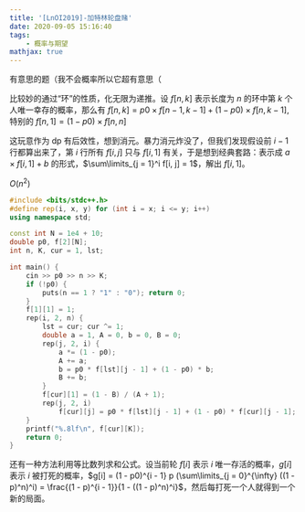 ```yaml
---
title: '[LnOI2019]-加特林轮盘赌'
date: 2020-09-05 15:16:40
tags: 
    - 概率与期望
mathjax: true
---
```


有意思的题（我不会概率所以它超有意思（

比较妙的通过“环”的性质，化无限为递推。设 $f[n, k]$ 表示长度为 $n$ 的环中第 $k$ 个人唯一幸存的概率，那么有 $f[n, k] = p0 \times f[n - 1, k - 1] + (1 - p0) \times f[n, k - 1]$, 特别的 $f[n, 1] = (1 - p0) \times f[n, n]$

这玩意作为 dp 有后效性，想到消元。暴力消元炸没了，但我们发现假设前 $i - 1$ 行都算出来了，第 $i$ 行所有 $f[i, j]$ 只与 $f[i, 1]$ 有关，于是想到经典套路：表示成 $a \times f[i, 1] + b$ 的形式，$\sum\limits_{j = 1}^i f[i, j] = 1$，解出 $f[i, 1]$。

$O(n^2)$

``` c++
#include <bits/stdc++.h>
#define rep(i, x, y) for (int i = x; i <= y; i++)
using namespace std;

const int N = 1e4 + 10;
double p0, f[2][N];
int n, K, cur = 1, lst;

int main() {
    cin >> p0 >> n >> K;
    if (!p0) {
        puts(n == 1 ? "1" : "0"); return 0;
    }
    f[1][1] = 1;
    rep(i, 2, n) {
        lst = cur; cur ^= 1;
        double a = 1, A = 0, b = 0, B = 0;
        rep(j, 2, i) {
            a *= (1 - p0);
            A += a;
            b = p0 * f[lst][j - 1] + (1 - p0) * b;
            B += b;
        }
        f[cur][1] = (1 - B) / (A + 1);
        rep(j, 2, i)
            f[cur][j] = p0 * f[lst][j - 1] + (1 - p0) * f[cur][j - 1];
    }
    printf("%.8lf\n", f[cur][K]);
    return 0;
}
```

还有一种方法利用等比数列求和公式。设当前轮 $f[i]$ 表示 $i$ 唯一存活的概率，$g[i]$ 表示 $i$ 被打死的概率，$g[i] = (1 - p0)^{i - 1} p (\sum\limits_{j = 0}^{\infty} ((1 - p)^n)^i) = \frac{(1 - p)^{i - 1}}{1 - ((1 - p)^n)^i}$，然后每打死一个人就得到一个新的局面。